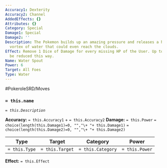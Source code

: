 ```yaml
---
Accuracy1: Dexterity
Accuracy2: Channel
AddedEffects: {}
Attributes: {}
Category: Special
Damage1: Special
Damage2: ''
Description: The Pokemon builds up an amazing pressure and releases a huge columnar
  vortex of water that could even reach the clouds.
Effect: Remove 1 Dice of Damage for every missing HP of the User. Up to 5 Dice may
  be reduced this way.
Name: Water Spout
Power: 6
Target: All Foes
Type: Water
---
```


#PokeroleSRD/Moves

### `= this.name` 
*`= this.Description`*

**Accuracy:** `= this.Accuracy1` + `= this.Accuracy2`
**Damage:** `= this.Power` `= choice(length(this.Damage1)=0, "","\+ "+ this.Damage1)` `= choice(length(this.Damage2)=0, "","\+ "+ this.Damage2)`

| Type          | Target          | Category          | Power          |
| ------------- | --------------- | ----------------  | -------------- |
| `= this.Type` | `= this.Target` | `= this.Category` | `= this.Power` | 

**Effect:** `= this.Effect`